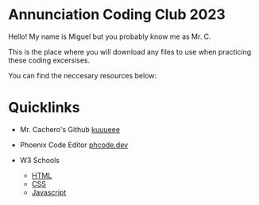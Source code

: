 # Annunciation Coding Club 2023

Hello! My name is Miguel but you probably know me as Mr. C.

This is the place where you will download any files to use when practicing these coding excersises.

You can find the neccesary resources below:

# Quicklinks

- Mr. Cachero's Github [kuuueee](https://github.com/kuuueee)
  
- Phoenix Code Editor [phcode.dev](https://phcode.dev/)

- W3 Schools
    - [HTML](https://www.w3schools.com/html/default.asp)
    - [CSS](https://www.w3schools.com/css/default.asp)
    - [Javascript](https://www.w3schools.com/js/default.asp)


